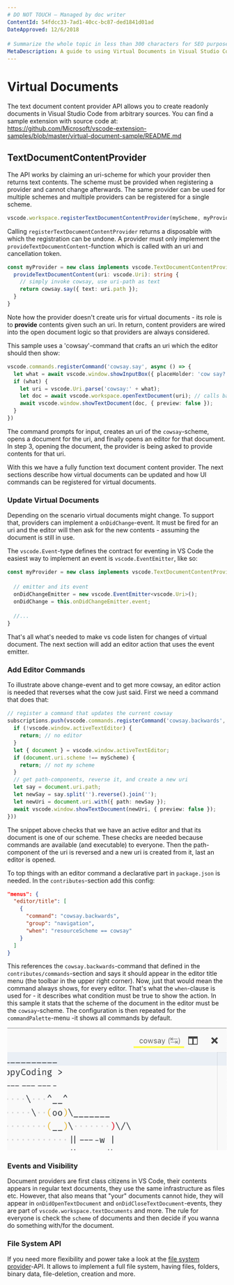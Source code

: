 ```yaml
---
# DO NOT TOUCH — Managed by doc writer
ContentId: 54fdcc33-7ad1-40cc-bc87-ded1841d01ad
DateApproved: 12/6/2018

# Summarize the whole topic in less than 300 characters for SEO purpose
MetaDescription: A guide to using Virtual Documents in Visual Studio Code extensions (plug-ins)
---
```


# Virtual Documents

The text document content provider API allows you to create readonly documents in Visual Studio Code from arbitrary sources. You can find a sample extension with source code at: https://github.com/Microsoft/vscode-extension-samples/blob/master/virtual-document-sample/README.md

## TextDocumentContentProvider

The API works by claiming an uri-scheme for which your provider then returns text contents. The scheme must be provided when registering a provider and cannot change afterwards. The same provider can be used for multiple schemes and multiple providers can be registered for a single scheme.

```ts
vscode.workspace.registerTextDocumentContentProvider(myScheme, myProvider);
```
Calling `registerTextDocumentContentProvider` returns a disposable with which the registration can be undone. A provider must only implement the `provideTextDocumentContent`-function which is called with an uri and cancellation token.

```ts
const myProvider = new class implements vscode.TextDocumentContentProvider {
  provideTextDocumentContent(uri: vscode.Uri): string {
    // simply invoke cowsay, use uri-path as text
    return cowsay.say({ text: uri.path });
  }
}
```

Note how the provider doesn't create uris for virtual documents - its role is to **provide** contents given such an uri. In return, content providers are wired into the open document logic so that providers are always considered.

This sample uses a 'cowsay'-command that crafts an uri which the editor should then show:

```ts
vscode.commands.registerCommand('cowsay.say', async () => {
  let what = await vscode.window.showInputBox({ placeHolder: 'cow say?' });
  if (what) {
    let uri = vscode.Uri.parse('cowsay:' + what);
    let doc = await vscode.workspace.openTextDocument(uri); // calls back into the provider
    await vscode.window.showTextDocument(doc, { preview: false });
  }
})
```

The command prompts for input, creates an uri of the `cowsay`-scheme, opens a document for the uri, and finally opens an editor for that document. In step 3, opening the document, the provider is being asked to provide contents for that uri.

With this we have a fully function text document content provider. The next sections describe how virtual documents can be updated and how UI commands can be registered for virtual documents.

### Update Virtual Documents

Depending on the scenario virtual documents might change. To support that, providers can implement a `onDidChange`-event. It must be fired for an uri and the editor will then ask for the new contents - assuming the document is still in use.

The `vscode.Event`-type defines the contract for eventing in VS Code the easiest way to implement an event is `vscode.EventEmitter`, like so:

```ts
const myProvider = new class implements vscode.TextDocumentContentProvider {

  // emitter and its event
  onDidChangeEmitter = new vscode.EventEmitter<vscode.Uri>();
  onDidChange = this.onDidChangeEmitter.event;

  //...
}
```

That's all what's needed to make vs code listen for changes of virtual document. The next section will add an editor action that uses the event emitter.

### Add Editor Commands

To illustrate above change-event and to get more cowsay, an editor action is needed that reverses what the cow just said. First we need a command that does that:

```ts
// register a command that updates the current cowsay
subscriptions.push(vscode.commands.registerCommand('cowsay.backwards', async () => {
  if (!vscode.window.activeTextEditor) {
    return; // no editor
  }
  let { document } = vscode.window.activeTextEditor;
  if (document.uri.scheme !== myScheme) {
    return; // not my scheme
  }
  // get path-components, reverse it, and create a new uri
  let say = document.uri.path;
  let newSay = say.split('').reverse().join('');
  let newUri = document.uri.with({ path: newSay });
  await vscode.window.showTextDocument(newUri, { preview: false });
}))
```

The snippet above checks that we have an active editor and that its document is one of our scheme. These checks are needed because commands are available (and executable) to everyone. Then the path-component of the uri is reversed and a new uri is created from it, last an editor is opened.

To top things with an editor command a declarative part in `package.json` is needed. In the `contributes`-section add this config:

```json
"menus": {
  "editor/title": [
    {
      "command": "cowsay.backwards",
      "group": "navigation",
      "when": "resourceScheme == cowsay"
    }
  ]
}
```

This references the `cowsay.backwards`-command that defined in the `contributes/commands`-section and says it should appear in the editor title menu (the toolbar in the upper right corner). Now, just that would mean the command always shows, for every editor. That's what the `when`-clause is used for - it describes what condition must be true to show the action. In this sample it stats that the scheme of the document in the editor must be the `cowsay`-scheme. The configuration is then repeated for the `commandPalette`-menu -it shows all commands by default.

![cowsay-bwd](images/virtual-documents/cowsay-bwd.png)

### Events and Visibility

Document providers are first class citizens in VS Code, their contents appears in regular text documents, they use the same infrastructure as files etc. However, that also means that "your" documents cannot hide, they will appear in `onDidOpenTextDocument` and `onDidCloseTextDocument`-events, they are part of `vscode.workspace.textDocuments` and more. The rule for everyone is check the `scheme` of documents and then decide if you wanna do something with/for the document.

### File System API

If you need more flexibility and power take a look at the [file system provider](https://vscode-ext-docs.azurewebsites.net/api/extension-guides/file-system-provider)-API. It allows to implement a full file system, having files, folders, binary data, file-deletion, creation and more.

